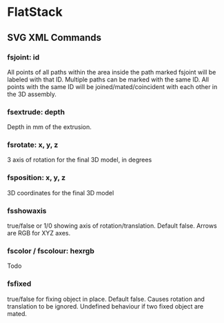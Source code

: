 # FlatStack

## SVG XML Commands

### fsjoint: id

All points of all paths within the area inside the path marked fsjoint will be labeled with that ID. Multiple paths can be marked with the same ID. All points with the same ID will be joined/mated/coincident with each other in the 3D assembly.

### fsextrude: depth

Depth in mm of the extrusion.

### fsrotate: x, y, z

3 axis of rotation for the final 3D model, in degrees

### fsposition: x, y, z

3D coordinates for the final 3D model

### fsshowaxis

true/false or 1/0 showing axis of rotation/translation. Default false. Arrows are RGB for XYZ axes.

### fscolor / fscolour: hexrgb

Todo

### fsfixed

true/false for fixing object in place. Default false. Causes rotation and translation to be ignored. Undefined behaviour if two fixed object are mated.

